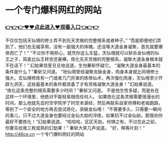 # 一个专门爆料网红的网站
### <a href="https://github.com/nsjhd/rous/issues/1">👉👉👉♥♥点此进入♥观看入口👈👉👉</a>
不仅仅包括天仙境的修士弄不到先天灵根的完整根系或者种子。”
    “而是即便他们弄到了，他们也无福享用，没有一副强大的体魄，还没等大道金身凝聚，首先就要爆体而亡了！”
    “不过你不用担心，就凭你这么生猛，天仙境就可以斩杀金仙境的仙王之子，简直比仙王转世还豪横，炼化先天灵根的完整根系，凝聚大道金身根本就不在话下！”
    幻劫果信誓旦旦地说道，生怕秦斩怀疑它。
    “凝聚大道金身最基本的条件是什么？”秦斩又问道。
    “地仙境曾经凝聚龙脉金身，肉身本身就比同境修士强大，玄仙境修炼有一门或者几门厉害的炼体仙术，再次强化肉身，天仙境至少开辟九洞天，这些最基本的条件都具备了才有资格凝聚大道金身！”幻劫果说道。
    “炼化这条完整的根系需要多少时间？”秦斩又问道。
    不是他生性多疑，而是处在这样一个环境里，他绝对不能轻易相信任何人。
    如果炼化这条灵根需要很漫长的时间，那么他就先去时空学院学了时空本源经，然后再联系自家师傅和老祖跑路，等到了一个安全的地方再去尝试炼化，突破金仙境！
    “不需要多久，只需要一瞬间的事儿，只不过大道金身也要经过金仙大劫的淬炼，如果抗不过金仙劫，那我劝你最好不要炼化！”幻劫果说道。
    “哈哈哈，区区天劫，何惧之有，不过在此之前，你要先给我三枚成熟的幻劫果！”
    秦斩大笑几声说道。
    “好，稍等片刻！”
http://46ce.cn
一个专门爆料网红的网站
